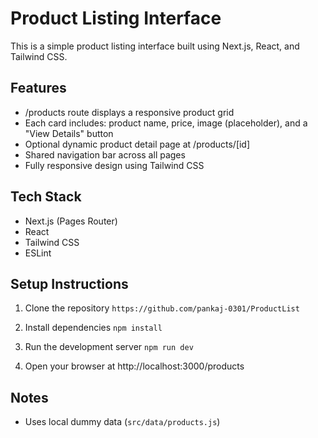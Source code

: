 # Product Listing Interface

This is a simple product listing interface built using Next.js, React, and Tailwind CSS.

## Features

- /products route displays a responsive product grid
- Each card includes: product name, price, image (placeholder), and a "View Details" button
- Optional dynamic product detail page at /products/[id]
- Shared navigation bar across all pages
- Fully responsive design using Tailwind CSS

## Tech Stack

- Next.js (Pages Router)
- React
- Tailwind CSS
- ESLint



## Setup Instructions

1. Clone the repository `https://github.com/pankaj-0301/ProductList`


2. Install dependencies `npm install`


3. Run the development server `npm run dev`


4. Open your browser at  http://localhost:3000/products


## Notes

- Uses local dummy data (`src/data/products.js`)




